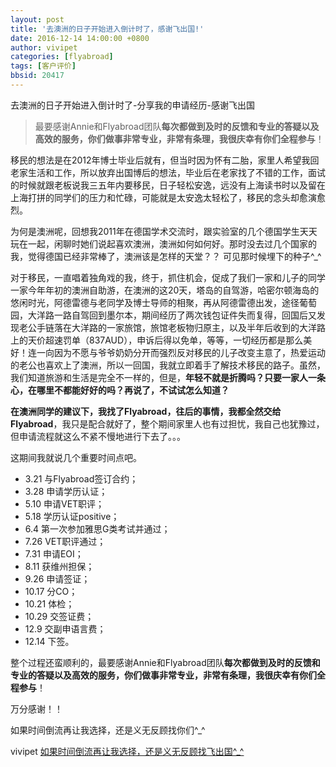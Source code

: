 ```yaml
---
layout: post
title: '去澳洲的日子开始进入倒计时了，感谢飞出国!'
date: 2016-12-14 14:00:00 +0800
author: vivipet
categories: [flyabroad]
tags: [客户评价]
bbsid: 20417
---
```


去澳洲的日子开始进入倒计时了-分享我的申请经历-感谢飞出国

> 最要感谢Annie和Flyabroad团队**每次都做到及时的反馈和专业的答疑以及高效的服务，你们做事非常专业，非常有条理，我很庆幸有你们全程参与**！

移民的想法是在2012年博士毕业后就有，但当时因为怀有二胎，家里人希望我回老家生活和工作，所以放弃出国博后的想法，毕业后在老家找了不错的工作，面试的时候就跟老板说我三五年内要移民，日子轻松安逸，远没有上海读书时以及留在上海打拼的同学们的压力和忙碌，可能就是太安逸太轻松了，移民的念头却愈演愈烈。

为何是澳洲呢，回想我2011年在德国学术交流时，跟实验室的几个德国学生天天玩在一起，闲聊时她们说起喜欢澳洲，澳洲如何如何好。那时没去过几个国家的我，觉得德国已经非常棒了，澳洲该是怎样的天堂？？ 可见那时候埋下的种子^_^

对于移民，一直唱着独角戏的我，终于，抓住机会，促成了我们一家和儿子的同学一家今年年初的澳洲自助游，在澳洲的这20天，塔岛的自驾游，哈密尔顿海岛的悠闲时光，阿德雷德与老同学及博士导师的相聚，再从阿德雷德出发，途径葡萄园，大洋路一路自驾回到墨尔本，期间经历了两次钱包证件失而复得，回国后又发现老公手链落在大洋路的一家旅馆，旅馆老板物归原主，以及半年后收到的大洋路上的天价超速罚单（837AUD），申诉后得以免单，等等，一切经历都是那么美好！连一向因为不愿与爷爷奶奶分开而强烈反对移民的儿子改变主意了，热爱运动的老公也喜欢上了澳洲，所以一回国，我就立即着手了解技术移民的路子。虽然，我们知道旅游和生活是完全不一样的，但是，**年轻不就是折腾吗？只要一家人一条心，在哪里不都能好好的吗？再说了，不试试怎么知道？**

**在澳洲同学的建议下，我找了Flyabroad，往后的事情，我都全然交给 Flyabroad**，我只是配合就好了，整个期间家里人也有过担忧，我自己也犹豫过，但申请流程就这么不紧不慢地进行下去了。。。

这期间我就说几个重要时间点吧。

- 3.21 与Flyabroad签订合约；
- 3.28 申请学历认证；
- 5.10 申请VET职评；
- 5.18 学历认证positive；
- 6.4 第一次参加雅思G类考试并通过；
- 7.26 VET职评通过；
- 7.31 申请EOI；
- 8.11 获维州担保；
- 9.26 申请签证；
- 10.17 分CO；
- 10.21 体检；
- 10.29 交签证费；
- 12.9 交副申语言费；
- 12.14 下签。

整个过程还蛮顺利的，最要感谢Annie和Flyabroad团队**每次都做到及时的反馈和专业的答疑以及高效的服务，你们做事非常专业，非常有条理，我很庆幸有你们全程参与**！

万分感谢！！

如果时间倒流再让我选择，还是义无反顾找你们^_^

vivipet [如果时间倒流再让我选择，还是义无反顾找飞出国^_^](https://bbs.fcgvisa.com/t/topic/20417 "去澳洲的日子开始进入倒计时了-分享我的申请经历-感谢飞出国")